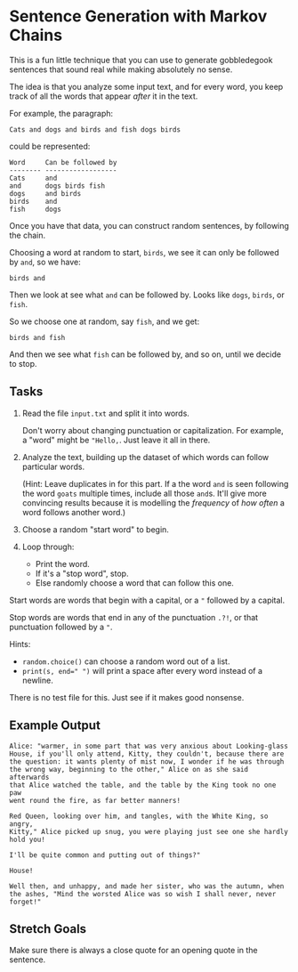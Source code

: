 # Sentence Generation with Markov Chains

This is a fun little technique that you can use to generate gobbledegook sentences that sound real while making absolutely no sense.

The idea is that you analyze some input text, and for every word, you keep track of all the words that appear _after_ it in the text.

For example, the paragraph:

```text
Cats and dogs and birds and fish dogs birds
```

could be represented:

```text
Word     Can be followed by
-------- ------------------
Cats     and
and      dogs birds fish
dogs     and birds
birds    and
fish     dogs
```

Once you have that data, you can construct random sentences, by following the chain.

Choosing a word at random to start, `birds`, we see it can only be followed by `and`, so we have:

```text
birds and
```

Then we look at see what `and` can be followed by.
Looks like `dogs`, `birds`, or `fish`.

So we choose one at random, say `fish`, and we get:

```text
birds and fish
```

And then we see what `fish` can be followed by, and so on, until we decide to stop.

## Tasks

1.  Read the file `input.txt` and split it into words.

    Don't worry about changing punctuation or capitalization.
    For example, a "word" might be `"Hello,`.
    Just leave it all in there.

2.  Analyze the text, building up the dataset of which words can follow particular words.

    (Hint: Leave duplicates in for this part.
    If a the word `and` is seen following the word `goats` multiple times, include all those `and`s.
    It'll give more convincing results because it is modelling the _frequency_ of _how often_ a word follows another word.)

3.  Choose a random "start word" to begin.

4.  Loop through:

    *   Print the word.
    *   If it's a "stop word", stop.
    *   Else randomly choose a word that can follow this one.

Start words are words that begin with a capital, or a `"` followed by a capital.

Stop words are words that end in any of the punctuation `.?!`, or that punctuation followed by a `"`.

Hints:

*   `random.choice()` can choose a random word out of a list.
*   `print(s, end=" ")` will print a space after every word instead of a newline.

There is no test file for this. Just see if it makes good nonsense.

## Example Output

```text
Alice: "warmer, in some part that was very anxious about Looking-glass
House, if you'll only attend, Kitty, they couldn't, because there are
the question: it wants plenty of mist now, I wonder if he was through
the wrong way, beginning to the other," Alice on as she said afterwards
that Alice watched the table, and the table by the King took no one paw
went round the fire, as far better manners!

Red Queen, looking over him, and tangles, with the White King, so angry,
Kitty," Alice picked up snug, you were playing just see one she hardly
hold you!

I'll be quite common and putting out of things?"

House!

Well then, and unhappy, and made her sister, who was the autumn, when
the ashes, "Mind the worsted Alice was so wish I shall never, never
forget!"
```

## Stretch Goals

Make sure there is always a close quote for an opening quote in the sentence.

